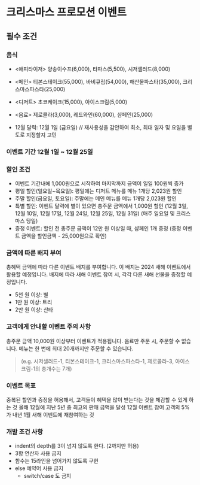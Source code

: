 # 크리스마스 프로모션 이벤트

## 필수 조건
### 음식

- <애피타이저>
양송이수프(6,000), 타파스(5,500), 시저샐러드(8,000)

- <메인>
티본스테이크(55,000), 바비큐립(54,000), 해산물파스타(35,000), 크리스마스파스타(25,000)

- <디저트>
초코케이크(15,000), 아이스크림(5,000)

- <음료>
제로콜라(3,000), 레드와인(60,000), 샴페인(25,000)


- 12월 달력:
12월 1일 (금요일) // 재사용성을 감안하여 최소, 최대 일자 및 요일을 별도로 지정할지 고민

### 이벤트 기간 12월 1일 ~ 12월 25일
### 할인 조건
- 이벤트 기간내에 1,000원으로 시작하여 마지막까지 금액이 일일 100원씩 증가
- 평일 할인(일요일~목요일): 평일에는 디저트 메뉴를 메뉴 1개당 2,023원 할인
- 주말 할인(금요일, 토요일): 주말에는 메인 메뉴를 메뉴 1개당 2,023원 할인
- 특별 할인: 이벤트 달력에 별이 있으면 총주문 금액에서 1,000원 할인 (12월 3일, 12월 10일, 12월 17일, 12월 24일, 12월 25일, 12월 31일) (매주 일요일 및 크리스마스 당일)
- 증정 이벤트: 할인 전 총주문 금액이 12만 원 이상일 때, 샴페인 1개 증정 (증정 이벤트 금액을 할인금액 - 25,000원으로 확인)

### 금액에 따른 배지 부여

총혜택 금액에 따라 다른 이벤트 배지를 부여합니다. 이 배지는 2024 새해 이벤트에서 활용할 예정입니다. 배지에 따라 새해 이벤트 참여 시, 각각 다른 새해 선물을 증정할 예정입니다.
- 5천 원 이상: 별
- 1만 원 이상: 트리
- 2만 원 이상: 산타



### 고객에게 안내할 이벤트 주의 사항

총주문 금액 10,000원 이상부터 이벤트가 적용됩니다.
음료만 주문 시, 주문할 수 없습니다.
메뉴는 한 번에 최대 20개까지만 주문할 수 있습니다.
> (e.g. 시저샐러드-1, 티본스테이크-1, 크리스마스파스타-1, 제로콜라-3, 아이스크림-1의 총개수는 7개)


### 이벤트 목표
중복된 할인과 증정을 허용해서, 고객들이 혜택을 많이 받는다는 것을 체감할 수 있게 하는 것
올해 12월에 지난 5년 중 최고의 판매 금액을 달성
12월 이벤트 참여 고객의 5%가 내년 1월 새해 이벤트에 재참여하는 것


### 개발 조건 사항
- indent의 depth를 3이 넘지 않도록 한다. (2까지만 허용)
- 3항 연산자 사용 금지
- 함수는 15라인을 넘어가지 않도록 구현
- else 예약어 사용 금지
    - switch/case 도 금지

